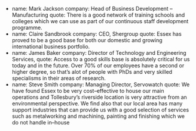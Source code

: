   - name: Mark Jackson
    company: Head of Business Development – Manufacturing
    quote:  There is a good network of training schools and colleges which we can use as part of our continuous staff development programme.
  - name: Claire Sandbrook
    company: CEO, Shergroup
    quote: Essex has proved to be a good base for both our domestic and growing international business portfolio.
  - name: James Baker
    company: Director of Technology and Engineering Services,
    quote: Access to a good skills base is absolutely critical for us today and in the future.  Over 70% of our employees have a second or higher degree, so that’s alot of people with PhDs and very skilled specialisms in their areas of research.
  - name: Steve Smith
    company: Managing Director, Servowatch
    quote: We have found Essex to be very cost–effective to house our main operations and Tollesbury’s riverside location is very attractive from an environmental perspective. We find also that our local area has many support industries that can provide us with a good selection of services such as metalworking and machining, painting and finishing which we do not handle in–house